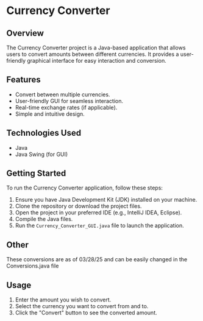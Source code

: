 # Currency Converter

## Overview
The Currency Converter project is a Java-based application that allows users to convert amounts between different currencies. It provides a user-friendly graphical interface for easy interaction and conversion.

## Features
- Convert between multiple currencies.
- User-friendly GUI for seamless interaction.
- Real-time exchange rates (if applicable).
- Simple and intuitive design.

## Technologies Used
- Java
- Java Swing (for GUI)

## Getting Started
To run the Currency Converter application, follow these steps:

1. Ensure you have Java Development Kit (JDK) installed on your machine.
2. Clone the repository or download the project files.
3. Open the project in your preferred IDE (e.g., IntelliJ IDEA, Eclipse).
4. Compile the Java files.
5. Run the `Currency_Converter_GUI.java` file to launch the application.

## Other
These conversions are as of 03/28/25 and can be easily changed in the Conversions.java file

## Usage
1. Enter the amount you wish to convert.
2. Select the currency you want to convert from and to.
3. Click the "Convert" button to see the converted amount.
